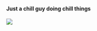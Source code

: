 #### Just a chill guy doing chill things

![](https://external-content.duckduckgo.com/iu/?u=https%3A%2F%2Fwww.excelsior.com.mx%2Fmedia%2Fpictures%2F2024%2F11%2F21%2F3216015.jpg&f=1&nofb=1&ipt=fe6018cf4e51cd5232045a4010850917fdeae9404d995f0e3f1870b9c270ad3e)
